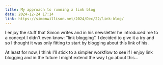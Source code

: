```yaml
---
title: My approach to running a link blog
date: 2024-12-24 17:14
link: https://simonwillison.net/2024/Dec/22/link-blog/
---
```


I enjoy the stuff that Simon writes and in his newsletter he introduced me to a concept I didn't even know: “link blogging”.
I decided to give it a try and so I thought it was only fitting to start by blogging about this link of his.

At least for now, I think I'll stick to a simpler workflow to see if I enjoy link blogging and in the future I might extend the way I go about this...
